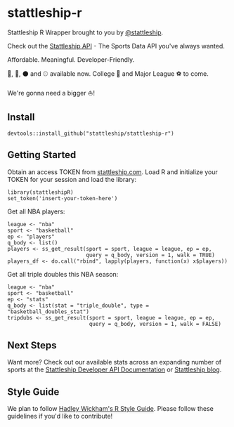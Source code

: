 # stattleship-r

Stattleship R Wrapper brought to you by [@stattleship](https://twitter.com/stattleship).

Check out the [Stattleship API](https://www.stattleship.com) - The Sports Data API you've always wanted.

Affordable. Meaningful. Developer-Friendly.

:football:, :basketball:, :black_circle: and :baseball: available now. College :football: and Major League :soccer: to come. 

We're gonna need a bigger :boat:!

## Install
`devtools::install_github("stattleship/stattleship-r")`

## Getting Started
Obtain an access TOKEN from [stattleship.com](https://www.stattleship.com/). Load R and initialize your TOKEN for your session and load the library:

```
library(stattleshipR)
set_token('insert-your-token-here')
```

Get all NBA players:

```
league <- "nba"
sport <- "basketball"
ep <- "players"
q_body <- list()
players <- ss_get_result(sport = sport, league = league, ep = ep,
                         query = q_body, version = 1, walk = TRUE)
players_df <- do.call("rbind", lapply(players, function(x) x$players))
```

Get all triple doubles this NBA season:

```
league <- "nba"
sport <- "basketball"
ep <- "stats"
q_body <- list(stat = "triple_double", type = "basketball_doubles_stat")
tripdubs <- ss_get_result(sport = sport, league = league, ep = ep,
                          query = q_body, version = 1, walk = FALSE)
```

## Next Steps
Want more? Check out our available stats across an expanding number of sports at the [Stattleship Developer API Documentation](http://developers.stattleship.com//) or [Stattleship blog](http://blog.stattleship.com/tag/api/).

## Style Guide
We plan to follow [Hadley Wickham's R Style Guide](http://adv-r.had.co.nz/Style.html). Please follow these guidelines if you'd like to contribute!
